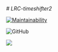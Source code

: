 _# LRC-timeshifter2_

[![Maintainability](https://api.codeclimate.com/v1/badges/6c293f2c177f5bbf24d8/maintainability)](https://codeclimate.com/github/bo712/LRC-timeshifter2/maintainability)

![GitHub](https://img.shields.io/github/license/mashape/apistatus.svg?style=popout)

[![](https://jitpack.io/v/bo712/LRC-timeshifter2.svg)](https://jitpack.io/#bo712/LRC-timeshifter2)

